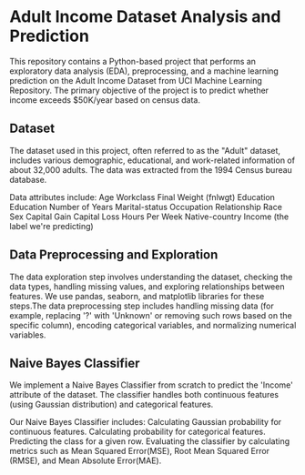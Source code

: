 # Adult Income Dataset Analysis and Prediction
This repository contains a Python-based project that performs an exploratory data analysis (EDA), preprocessing, and a machine learning prediction on the Adult Income Dataset from UCI Machine Learning Repository. The primary objective of the project is to predict whether income exceeds $50K/year based on census data.

## Dataset
The dataset used in this project, often referred to as the "Adult" dataset, includes various demographic, educational, and work-related information of about 32,000 adults. The data was extracted from the 1994 Census bureau database.

Data attributes include:
Age
Workclass
Final Weight (fnlwgt)
Education
Education Number of Years
Marital-status
Occupation
Relationship
Race
Sex
Capital Gain
Capital Loss
Hours Per Week
Native-country
Income (the label we're predicting)

## Data Preprocessing and Exploration
The data exploration step involves understanding the dataset, checking the data types, handling missing values, and exploring relationships between features. We use pandas, seaborn, and matplotlib libraries for these steps.The data preprocessing step includes handling missing data (for example, replacing '?' with 'Unknown' or removing such rows based on the specific column), encoding categorical variables, and normalizing numerical variables.

## Naive Bayes Classifier
We implement a Naive Bayes Classifier from scratch to predict the 'Income' attribute of the dataset. The classifier handles both continuous features (using Gaussian distribution) and categorical features.

Our Naive Bayes Classifier includes:
Calculating Gaussian probability for continuous features.
Calculating probability for categorical features.
Predicting the class for a given row.
Evaluating the classifier by calculating metrics such as Mean Squared Error(MSE), Root Mean Squared Error (RMSE), and Mean Absolute Error(MAE).
